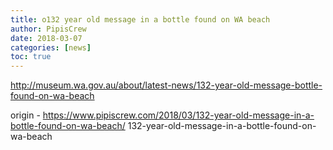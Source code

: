 ```yaml
---
title: o132 year old message in a bottle found on WA beach
author: PipisCrew
date: 2018-03-07
categories: [news]
toc: true
---
```


http://museum.wa.gov.au/about/latest-news/132-year-old-message-bottle-found-on-wa-beach

origin - https://www.pipiscrew.com/2018/03/132-year-old-message-in-a-bottle-found-on-wa-beach/ 132-year-old-message-in-a-bottle-found-on-wa-beach